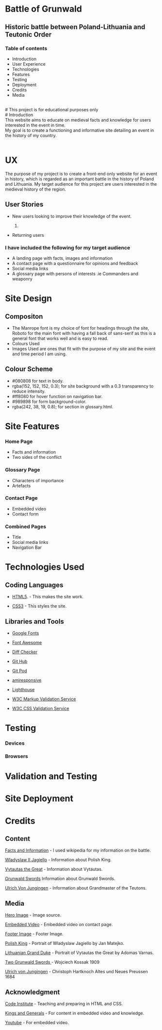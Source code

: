 #   Battle of Grunwald 
## Historic battle between Poland-Lithuania and Teutonic Order
 ### Table of contents
* Introduction
* User Experience
* Technologies
* Features
* Testing
* Deployment
* Credits
* Media
<br>
# This project is for educational purposes only
<br>
# Introduction 
 <br>
 This website aims to educate on medieval facts and knowledge for users interested in the event in time.
 <br>
 My goal is to create a functioning and informative site detailing an event in the history of my country.
 <br>
 <br>



 # UX
The purpose of my project is to create a front-end only website for an event in history, which is regarded as an important battle in the history of Poland and Lithuania. 
My target audience for this project are users interested in the medieval history of the region.

## User Stories
* New users looking to improve their knowledge of the event.

    1.


* Returning users 
### I have included the following for my target audience

* A landing page with facts, images and information
* A contact page with a questionnaire for opinions and feedback
* Social media links 
* A glossary page with persons of interests .ie Commanders and weaponry

# Site Design

## Compositon
* The Manrope font is my choice of font for headings through the site, Roboto for the main font with having a fall back of sans-serif as this is a general font that works well and is easy to read.
* Colours Used
* Images Used are ones that fit with the purpose of my site and the event and time period I am using.

## Colour Scheme
* #080808 for text in body.
* rgba(152, 152, 152, 0.3); for site background with a 0.3 transparency to reduce intensity.
* #ff8080 for hover function on navigation bar.
* #989898 for form background-color.
* rgba(242, 38, 19, 0.8); for section in glossary.html.

# Site Features
### Home Page 
* Facts and information
* Two sides of the conflict
### Glossary Page
* Characters of importance
* Artefacts
### Contact Page
* Embedded video
* Contact form
### Combined Pages
* Title
* Social media links
* Navigation Bar

# Technologies Used

## Coding Languages
* [HTML5](https://en.wikipedia.org/wiki/HTML5 "Wikipedia page for HTML5 Coding Language"). - This makes the site work.

* [CSS3](https://en.wikipedia.org/wiki/CSS "Wikipedia page for CSS3 Styling Language") - This styles the site.

## Libraries and Tools 
* [Google Fonts](https://fonts.google.com "I used Google Fonts for fonts on my site")

* [Font Awesome](https://fontawesome.com/ "The Free version of Font Awesome has provided me with cool font additons")

* [Diff Checker](https://www.diffchecker.com/# "I used diffchecker to check my code")
* [Git Hub](https://github.com/ "I used git hub to store and release my project")
* [Git Pod](https://www.gitpod.io/ "I used git pod to create and write my code for the project")
* [amiresponsive](http://ami.responsivedesign.is/ "I used amiresponsive to check if my site is compatible with different resolution and devices")
* [Lighthouse](https://developers.google.com/web/tools/lighthouse "I used this developer tool for chrome to check quality and responsiveness")
* [W3C Markup Validation Service](https://validator.w3.org/ "This was used to validate my HTML5")
* [W3C CSS Validation Service](https://jigsaw.w3.org/css-validator/ " This was used to validate my CSS")

# Testing
   
### Devices
 

### Browsers

# Validation and Testing


# Site Deployment

# Credits

## Content
[Facts and Information](https://en.wikipedia.org/wiki/Battle_of_Grunwald "I used wikipedia for my information") - I used wikipedia for my information on the battle.

[Wladyslaw II Jagiello](https://en.wikipedia.org/wiki/W%C5%82adys%C5%82aw_II_Jagie%C5%82%C5%82o) - Information about Polish King.

[Vytautas the Great](https://en.wikipedia.org/wiki/Vytautas) - Information about Vytautas.

[Grunwald Swords](https://en.wikipedia.org/wiki/Grunwald_Swords) Information about Grunwald Swords.

[Ulrich Von Jungingen](https://en.wikipedia.org/wiki/Ulrich_von_Jungingen) - Information about Grandmaster of the Teutons.
## Media
[Hero Image](https://en.wikipedia.org/wiki/Battle_of_Grunwald#/media/File:Jan_Matejko,_Bitwa_pod_Grunwaldem.jpg "Image source") - Image source.

[Embedded Video](https://www.youtube.com/watch?v=VeBOJ0bAI6Q "Embedded video on contact page") - Embedded video on contact page.

[Footer Image](https://hdwallpaperim.com/historic-battle-of-grunwald-zalgirio-musis-lithuania-teutonic-battlefields-painting-poland/ "Footer Image") - Footer Image.

[Polish King](https://en.wikipedia.org/wiki/W%C5%82adys%C5%82aw_II_Jagie%C5%82%C5%82o#/media/File:Wladyslaw_Jagiello.jpg) - Portrait of Wladyslaw Jagiello by Jan Matejko.

[Lithuanian Grand Duke](https://www.pinterest.co.uk/pin/661958845209526399/) - Portrait of Vytautas the Great by Adomas Varnas.

[Two Grunwald Swords ](https://it.wikipedia.org/wiki/File:Wojciech_Kossak,_Dwa_miecze.jpg) - Wojciech Kossak 1909

[Ulrich von Jungingen](https://en.wikipedia.org/wiki/Ulrich_von_Jungingen#/media/File:Ulrich_von_Jungingen1.PNG) - Christoph Hartknoch Altes und Neues Preussen 1684
## Acknowledgment
 [Code Institute](https://codeinstitute.net/) - Teaching and preparing in HTML and CSS.

 [Kings and Generals](https://www.youtube.com/channel/UCMmaBzfCCwZ2KqaBJjkj0fw "Fantastic channel for historical content") - For content in embedded video and knowledge.

 [Youtube](https://www.youtube.com/) - For embedded video.


